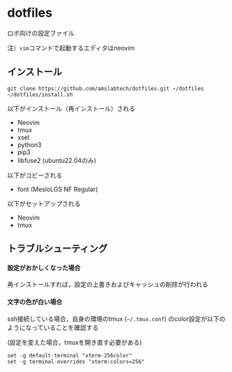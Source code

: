 # dotfiles
ロボ向けの設定ファイル

注）`vim`コマンドで起動するエディタはneovim
## インストール
```
git clone https://github.com/amslabtech/dotfiles.git ~/dotfiles
~/dotfiles/install.sh
```
以下がインストール（再インストール）される
- Neovim
- tmux
- xsel
- python3
- pip3
- libfuse2 (ubuntu22.04のみ)

以下がコピーされる

- font (MesloLGS NF Regular)

以下がセットアップされる

- Neovim
- tmux

## トラブルシューティング
#### 設定がおかしくなった場合
再インストールすれば，設定の上書きおよびキャッシュの削除が行われる

#### 文字の色が白い場合
ssh接続している場合，自身の環境のtmux (`~/.tmux.conf`) のcolor設定が以下のようになっていることを確認する

(設定を変えた場合，tmuxを開き直す必要がある)
```
set -g default-terminal "xterm-256color"
set -g terminal-overrides "xterm:colors=256"
```
